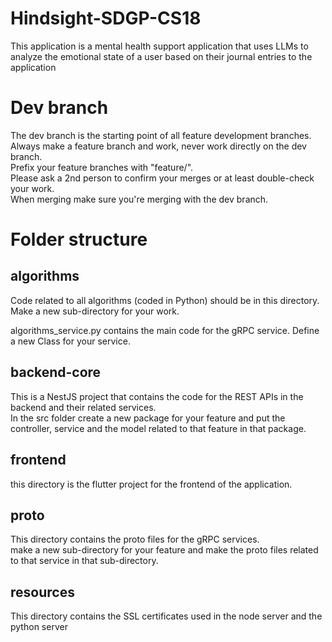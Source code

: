 # Hindsight-SDGP-CS18
This application is a mental health support application that uses LLMs to analyze the emotional state of a user based on their journal entries to the application

# Dev branch
The dev branch is the starting point of all feature development branches.  
Always make a feature branch and work, never work directly on the dev branch.  
Prefix your feature branches with "feature/".  
Please ask a 2nd person to confirm your merges or at least double-check your work.  
When merging make sure you're merging with the dev branch.  

# Folder structure
## algorithms
Code related to all algorithms (coded in Python) should be in this directory.  
Make a new sub-directory for your work.  

algorithms_service.py contains the main code for the gRPC service. Define a new Class for your service.  

## backend-core
This is a NestJS project that contains the code for the REST APIs in the backend and their related services.  
In the src folder create a new package for your feature and put the controller, service and the model related to that feature in that package.  

## frontend
this directory is the flutter project for the frontend of the application.  

## proto
This directory contains the proto files for the gRPC services.  
make a new sub-directory for your feature and make the proto files related to that service in that sub-directory.  

## resources
This directory contains the SSL certificates used in the node server and the python server
